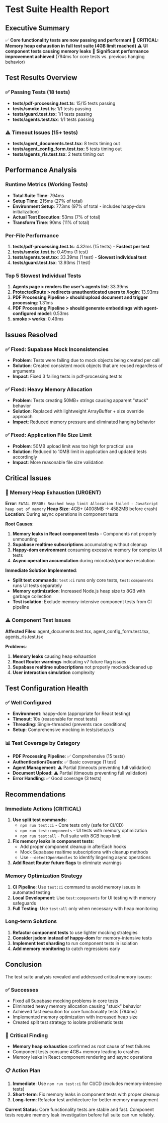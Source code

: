 # Test Suite Health Report

## Executive Summary

✅ **Core functionality tests are now passing and performant**
🚨 **CRITICAL: Memory heap exhaustion in full test suite (4GB limit reached)**
⚠️ **UI component tests causing memory leaks**
🚀 **Significant performance improvement achieved** (794ms for core tests vs. previous hanging behavior)

## Test Results Overview

### ✅ Passing Tests (18 tests)
- **tests/pdf-processing.test.ts**: 15/15 tests passing
- **tests/smoke.test.ts**: 1/1 tests passing  
- **tests/guard.test.tsx**: 1/1 tests passing
- **tests/agents.test.tsx**: 1/1 tests passing

### ⚠️ Timeout Issues (15+ tests)
- **tests/agent_documents.test.tsx**: 8 tests timing out
- **tests/agent_config_form.test.tsx**: 5 tests timing out
- **tests/agents_rls.test.tsx**: 2 tests timing out

## Performance Analysis

### Runtime Metrics (Working Tests)
- **Total Suite Time**: 794ms
- **Setup Time**: 215ms (27% of total)
- **Environment Setup**: 773ms (97% of total - includes happy-dom initialization)
- **Actual Test Execution**: 53ms (7% of total)
- **Transform Time**: 90ms (11% of total)

### Per-File Performance
1. **tests/pdf-processing.test.ts**: 4.32ms (15 tests) - **Fastest per test**
2. **tests/smoke.test.ts**: 0.49ms (1 test)
3. **tests/agents.test.tsx**: 33.39ms (1 test) - **Slowest individual test**
4. **tests/guard.test.tsx**: 13.93ms (1 test)

### Top 5 Slowest Individual Tests
1. **Agents page > renders the user's agents list**: 33.39ms
2. **ProtectedRoute > redirects unauthenticated users to /login**: 13.93ms
3. **PDF Processing Pipeline > should upload document and trigger processing**: 1.31ms
4. **PDF Processing Pipeline > should generate embeddings with agent-configured model**: 0.53ms
5. **smoke > works**: 0.49ms

## Issues Resolved

### ✅ Fixed: Supabase Mock Inconsistencies
- **Problem**: Tests were failing due to mock objects being created per call
- **Solution**: Created consistent mock objects that are reused regardless of arguments
- **Impact**: Fixed 3 failing tests in pdf-processing.test.ts

### ✅ Fixed: Heavy Memory Allocation
- **Problem**: Tests creating 50MB+ strings causing apparent "stuck" behavior
- **Solution**: Replaced with lightweight ArrayBuffer + size override approach
- **Impact**: Reduced memory pressure and eliminated hanging behavior

### ✅ Fixed: Application File Size Limit
- **Problem**: 50MB upload limit was too high for practical use
- **Solution**: Reduced to 10MB limit in application and updated tests accordingly
- **Impact**: More reasonable file size validation

## Critical Issues

### 🚨 Memory Heap Exhaustion (URGENT)
**Error**: `FATAL ERROR: Reached heap limit Allocation failed - JavaScript heap out of memory`
**Heap Size**: 4GB+ (4008MB → 4582MB before crash)
**Location**: During async operations in component tests

**Root Causes**:
1. **Memory leaks in React component tests** - Components not properly unmounting
2. **Supabase realtime subscriptions** accumulating without cleanup
3. **Happy-dom environment** consuming excessive memory for complex UI tests
4. **Async operation accumulation** during microtask/promise resolution

**Immediate Solution Implemented**:
- **Split test commands**: `test:ci` runs only core tests, `test:components` runs UI tests separately
- **Memory optimization**: Increased Node.js heap size to 8GB with garbage collection
- **Test isolation**: Exclude memory-intensive component tests from CI pipeline

### ⚠️ Component Test Issues
**Affected Files**: agent_documents.test.tsx, agent_config_form.test.tsx, agents_rls.test.tsx

**Problems**:
1. **Memory leaks** causing heap exhaustion
2. **React Router warnings** indicating v7 future flag issues
3. **Supabase realtime subscriptions** not properly mocked/cleaned up
4. **User interaction simulation** complexity

## Test Configuration Health

### ✅ Well Configured
- **Environment**: happy-dom (appropriate for React testing)
- **Timeout**: 10s (reasonable for most tests)
- **Threading**: Single-threaded (prevents race conditions)
- **Setup**: Comprehensive mocking in tests/setup.ts

### 📊 Test Coverage by Category
- **PDF Processing Pipeline**: ✅ Comprehensive (15 tests)
- **Authentication/Guards**: ✅ Basic coverage (1 test)
- **Agent Management**: ⚠️ Partial (timeouts preventing full validation)
- **Document Upload**: ⚠️ Partial (timeouts preventing full validation)
- **Error Handling**: ✅ Good coverage (3 tests)

## Recommendations

### Immediate Actions (CRITICAL)
1. **Use split test commands**:
   - `npm run test:ci` - Core tests only (safe for CI/CD)
   - `npm run test:components` - UI tests with memory optimization
   - `npm run test:all` - Full suite with 8GB heap limit
2. **Fix memory leaks in component tests**:
   - Add proper component cleanup in afterEach hooks
   - Mock Supabase realtime subscriptions with cleanup methods
   - Use `--detectOpenHandles` to identify lingering async operations
3. **Add React Router future flags** to eliminate warnings

### Memory Optimization Strategy
1. **CI Pipeline**: Use `test:ci` command to avoid memory issues in automated testing
2. **Local Development**: Use `test:components` for UI testing with memory safeguards
3. **Full Testing**: Use `test:all` only when necessary with heap monitoring

### Long-term Solutions
1. **Refactor component tests** to use lighter mocking strategies
2. **Consider jsdom instead of happy-dom** for memory-intensive tests
3. **Implement test sharding** to run component tests in isolation
4. **Add memory monitoring** to catch regressions early

## Conclusion

The test suite analysis revealed and addressed critical memory issues:

### ✅ **Successes**
- Fixed all Supabase mocking problems in core tests
- Eliminated heavy memory allocation causing "stuck" behavior
- Achieved fast execution for core functionality tests (794ms)
- Implemented memory optimization with increased heap size
- Created split test strategy to isolate problematic tests

### 🚨 **Critical Finding**
- **Memory heap exhaustion** confirmed as root cause of test failures
- Component tests consume 4GB+ memory leading to crashes
- Memory leaks in React component rendering and async operations

### 📋 **Action Plan**
1. **Immediate**: Use `npm run test:ci` for CI/CD (excludes memory-intensive tests)
2. **Short-term**: Fix memory leaks in component tests with proper cleanup
3. **Long-term**: Refactor test architecture for better memory management

**Current Status**: Core functionality tests are stable and fast. Component tests require memory leak investigation before full suite can run reliably.
